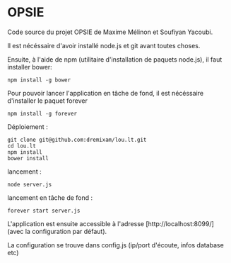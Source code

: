 OPSIE
======

Code source du projet OPSIE de Maxime Mélinon et Soufiyan Yacoubi.

Il est nécéssaire d'avoir installé node.js et git avant toutes choses.

Ensuite, à l'aide de npm (utilitaire d'installation de paquets node.js), il faut installer bower:

    npm install -g bower

Pour pouvoir lancer l'application en tâche de fond, il est nécéssaire d'installer le paquet forever

    npm install -g forever

Déploiement :

    git clone git@github.com:dremixam/lou.lt.git
    cd lou.lt
    npm install
    bower install

lancement :

    node server.js

lancement en tâche de fond :

    forever start server.js


L'application est ensuite accessible à l'adresse [http://localhost:8099/] (avec la configuration par défaut).

La configuration se trouve dans config.js (ip/port d'écoute, infos database etc)
